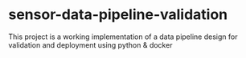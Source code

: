 # sensor-data-pipeline-validation
This project is a working implementation of a data pipeline design for validation and deployment using python &amp; docker

